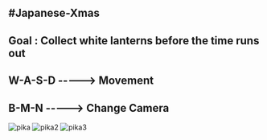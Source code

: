 #Japanese-Xmas
-------------------------
Goal : Collect white lanterns before the time runs out
-------------------------
W-A-S-D -----> Movement
-------------------------
B-M-N -----> Change Camera
-------------------------

![pika](https://user-images.githubusercontent.com/41762572/156862996-1a209a02-cb35-4cbf-a7cb-99f1ae0a3852.PNG)
![pika2](https://user-images.githubusercontent.com/41762572/156863002-f020e6b3-884f-4691-b731-800d6c691282.PNG)
![pika3](https://user-images.githubusercontent.com/41762572/156863006-f047b6b1-2564-4fcc-a2c4-b20239a35ae6.PNG)
